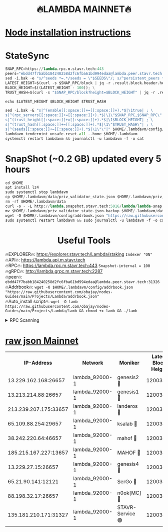 <h1 align="center"> 🔥LAMBDA MAINNET🔥</h1>


[Node installation instructions](https://github.com/obajay/nodes-Guides/tree/main/Projects/Lambda)
=


# StateSync
```python
SNAP_RPC=https://lambda.rpc.m.stavr.tech:443
peers="ebdd47f7babb184240258d2fc6fba61bd994edaa@lambda.peer.stavr.tech:31326" 
sed -i.bak -e "s/^seeds *=.*/seeds = \"$SEEDS\"/; s/^persistent_peers *=.*/persistent_peers = \"$PEERS\"/" $HOME/.lambdavm/config/config.toml
LATEST_HEIGHT=$(curl -s $SNAP_RPC/block | jq -r .result.block.header.height); \
BLOCK_HEIGHT=$((LATEST_HEIGHT - 100)); \
TRUST_HASH=$(curl -s "$SNAP_RPC/block?height=$BLOCK_HEIGHT" | jq -r .result.block_id.hash)

echo $LATEST_HEIGHT $BLOCK_HEIGHT $TRUST_HASH

sed -i.bak -E "s|^(enable[[:space:]]+=[[:space:]]+).*$|\1true| ; \
s|^(rpc_servers[[:space:]]+=[[:space:]]+).*$|\1\"$SNAP_RPC,$SNAP_RPC\"| ; \
s|^(trust_height[[:space:]]+=[[:space:]]+).*$|\1$BLOCK_HEIGHT| ; \
s|^(trust_hash[[:space:]]+=[[:space:]]+).*$|\1\"$TRUST_HASH\"| ; \
s|^(seeds[[:space:]]+=[[:space:]]+).*$|\1\"\"|" $HOME/.lambdavm/config/config.toml
lambdavm tendermint unsafe-reset-all --home $HOME/.lambdavm
systemctl restart lambdavm && journalctl -u lambdavm -f -o cat

```
# SnapShot (~0.2 GB) updated every 5 hours
```python
cd $HOME
apt install lz4
sudo systemctl stop lambdavm
cp $HOME/.lambdavm/data/priv_validator_state.json $HOME/.lambdavm/priv_validator_state.json.backup
rm -rf $HOME/.lambdavm/data
curl -o - -L http://lambda.snapshot.stavr.tech:5016/lambda/lambda-snap.tar.lz4 | lz4 -c -d - | tar -x -C $HOME/.lambdavm --strip-components 2
mv $HOME/.lambdavm/priv_validator_state.json.backup $HOME/.lambdavm/data/priv_validator_state.json
wget -O $HOME/.lambdavm/config/addrbook.json "https://raw.githubusercontent.com/obajay/nodes-Guides/main/Projects/Lambda/addrbook.json"
sudo systemctl restart lambdavm && sudo journalctl -u lambdavm -f -o cat
```
 <h1 align="center"> Useful Tools</h1>

🔥EXPLORER🔥:      https://explorer.stavr.tech/Lambda/staking	        `Indexer "ON"` \
🔥API🔥: 			 		 https://lambda.api.m.stavr.tech \
🔥RPC🔥:           https://lambda.rpc.m.stavr.tech:443	              `Snapshot-interval = 100` \
🔥gRPC🔥:          http://lambda.grpc.m.stavr.tech:2287 \
🔥peer🔥:					 `ebdd47f7babb184240258d2fc6fba61bd994edaa@lambda.peer.stavr.tech:31326` \
🔥Addrbook🔥:    ```wget -O $HOME/.lambdavm/config/addrbook.json "https://raw.githubusercontent.com/obajay/nodes-Guides/main/Projects/Lambda/addrbook.json"``` \
🔥Auto_install script🔥: ```wget -O lamb https://raw.githubusercontent.com/obajay/nodes-Guides/main/Projects/Lambda/lamb && chmod +x lamb && ./lamb```


<details>
<summary>RPC Scanning</summary>

<h2 align="center"> We scan nodes in real time every 4 hours. And we provide the final result of RPC endpoints.
We cannot influence the operation of these nodes in any way. </h2>


```python
If Voting Power is higher than 0 --> then the Node is a validator of the network and may be subject to attack and be a potential threat to the chain.
```
```python
We marked such validators with a red symbol
```

</details>

[raw json Mainnet](https://rpc-check.lambm.stavr.tech/lambm/rpc-lambm-result.json)
=


<table><tr><th>IP-Address</th><th>Network</th><th>Moniker</th><th>Latest Block Height</th><th>Earliest Block Height</th><th>Catching Up</th><th>Tx Index</th><th>Voting Power</th><th>Scan Time</th></tr><tr><td>13.229.162.168:26657</td><td>lambda_92000-1</td><td>genesis2 🔴</td><td>12003750</td><td>1</td><td>False</td><td>on</td><td>15426634</td><td>2024-03-03T03:48:51.255611571UTC</td></tr><tr><td>13.213.214.88:26657</td><td>lambda_92000-1</td><td>genesis1 🔴</td><td>12003752</td><td>1</td><td>False</td><td>on</td><td>737835</td><td>2024-03-03T03:48:56.017524982UTC</td></tr><tr><td>213.239.207.175:33657</td><td>lambda_92000-1</td><td>landeros 🔴</td><td>12003749</td><td>8136001</td><td>False</td><td>off</td><td>1821372</td><td>2024-03-03T03:48:45.980467795UTC</td></tr><tr><td>65.109.88.254:29657</td><td>lambda_92000-1</td><td>ksalab 🔴</td><td>12003752</td><td>8715001</td><td>False</td><td>on</td><td>510465</td><td>2024-03-03T03:49:00.712739225UTC</td></tr><tr><td>38.242.220.64:46657</td><td>lambda_92000-1</td><td>mahof 🔴</td><td>12003753</td><td>10131001</td><td>False</td><td>off</td><td>770350</td><td>2024-03-03T03:49:05.411990417UTC</td></tr><tr><td>185.215.167.227:13657</td><td>lambda_92000-1</td><td>MAHOF 🔴</td><td>12003751</td><td>10134001</td><td>False</td><td>on</td><td>2051510</td><td>2024-03-03T03:48:54.765269789UTC</td></tr><tr><td>13.229.27.15:26657</td><td>lambda_92000-1</td><td>genesis4 🔴</td><td>12003751</td><td>11043001</td><td>False</td><td>on</td><td>9577262</td><td>2024-03-03T03:48:54.473599220UTC</td></tr><tr><td>65.21.90.141:12121</td><td>lambda_92000-1</td><td>SerGo 🔴</td><td>12003753</td><td>11903753</td><td>False</td><td>off</td><td>10618448</td><td>2024-03-03T03:49:05.112167611UTC</td></tr><tr><td>88.198.32.17:26657</td><td>lambda_92000-1</td><td>n0ok[MC] 🔴</td><td>12003754</td><td>11903754</td><td>False</td><td>off</td><td>1578630</td><td>2024-03-03T03:49:07.660577671UTC</td></tr><tr><td>135.181.210.171:31327</td><td>lambda_92000-1</td><td>STAVR-Service 🟢</td><td>12003752</td><td>12002501</td><td>False</td><td>on</td><td>0</td><td>2024-03-03T03:49:00.399324883UTC</td></tr></table>
